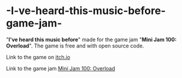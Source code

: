 # -I-ve-heard-this-music-before-game-jam-
"**I've heard this music before**" made for the game jam "**Mini Jam 100: Overload**".
The game is free and with open source code.

Link to the game on [itch.io](https://styletoken.itch.io/i-heard-this-music-before-game-jam)

Link to the game jam [Mini Jam 100: Overload](https://itch.io/jam/mini-jam-100-overload)
